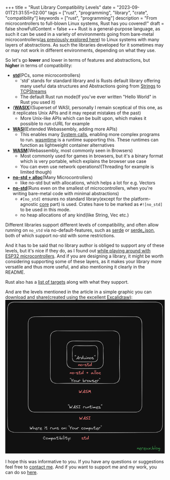 +++
title = "Rust Library Compatibility Levels"
date = "2023-09-01T21:31:55+02:00"
tags = ["rust", "programming", "library", "crate", "compatibility"]
keywords = ["rust", "programming"]
description = "From microcontrollers to full-blown Linux systems, Rust has you covered!"
draft = false
showFullContent = false
+++
Rust is a general-purpose language, as such it can be used in a variety of environments going from bare-metal microcontrollers([as previously explored here](https://nereux.blog/posts/esp32-ws2812-dino-light-2/)) to Linux systems with many layers of abstractions.
As such the libraries developed for it sometimes may or may not work in different environments, depending on what they use.


So let's go **lower** and lower in terms of features and abstractions, but **higher** in terms of compatibility:
- [**std**](https://doc.rust-lang.org/std/)(PCs, some microcontrollers)
	- 'std' stands for standard library and is Rusts default library offering many useful data structures and Abstractions going from [Strings](https://doc.rust-lang.org/std/string/index.html) to [TCPStreams](https://doc.rust-lang.org/std/net/struct.TcpStream.html)
	- The default Rust run mode(If you've ever written "Hello World" in Rust you used it)
- ([**WASIX**](https://wasix.org/))(Superset of WASI, personally I remain sceptical of this one, as it replicates Unix APIs and it may repeat mistakes of the past)
	- More Unix-like APIs which can be built upon, which makes it possible to run cURL for example
- [**WASI**](https://github.com/WebAssembly/WASI)(Extended Webassembly, adding more APIs)
  - This enables many [System calls](https://en.wikipedia.org/wiki/System_call), enabling more complex programs to run. [wasmtime](https://github.com/bytecodealliance/wasmtime) is a runtime supporting this. These runtimes can function as lightweight container alternatives
- [**WASM**](https://www.rust-lang.org/what/wasm)(Webassembly, most commonly seen in Browsers)
  - Most commonly used for games in browsers, but it's a binary format which is very portable, which explains the browser use case
  - You can even use network operations!(Threading for example is limited though)
- [**no-std + alloc**](https://docs.rust-embedded.org/book/intro/no-std.html)(Many Microcontrollers)
	- like no-std but with allocations, which helps a lot for e.g. Vectors
- [**no-std**](https://docs.rust-embedded.org/book/intro/no-std.html)(Runs even on the smallest of microcontrollers, when you're writing bare-metal code with minimal abstractions)
	- `#[no_std]` ensures no standard library(except for the platform-agnostic [core](https://doc.rust-lang.org/core/) part) is used. Crates have to be marked as `#![no_std]` to be used in this mode.
	- no heap allocations of any kind(like String, Vec etc.)

Different libraries support different levels of compatibility, and often allow running on `no_std` via no-default-features, such as [serde](https://github.com/serde-rs/serde) or [serde_json](https://github.com/serde-rs/json), both of which support no-std with some restrictions.

And it has to be said that no library author is obliged to support any of these levels, but it's nice if they do, as I found out [while playing around with ESP32 microcontrollers](https://nereux.blog/posts/esp32-ws2812-dino-light/). And if you are designing a library, it might be worth considering supporting some of these layers, as it makes your library more versatile and thus more useful, and also mentioning it clearly in the README.

Rust also has a [list of targets](https://doc.rust-lang.org/rustc/platform-support.html) along with what they support.

And are the levels mentioned in the article in a simple graphic you can download and share(created using the excellent [Excalidraw](https://excalidraw.com/)):
![Rust Library Compatibility Levels](images/rust-compatibility-levels.png)

I hope this was informative to you. If you have any questions or suggestions feel free to [contact me](https://nereux.blog/contact/).
And if you want to support me and my work, you can do so [here](https://github.com/sponsors/Nereuxofficial).